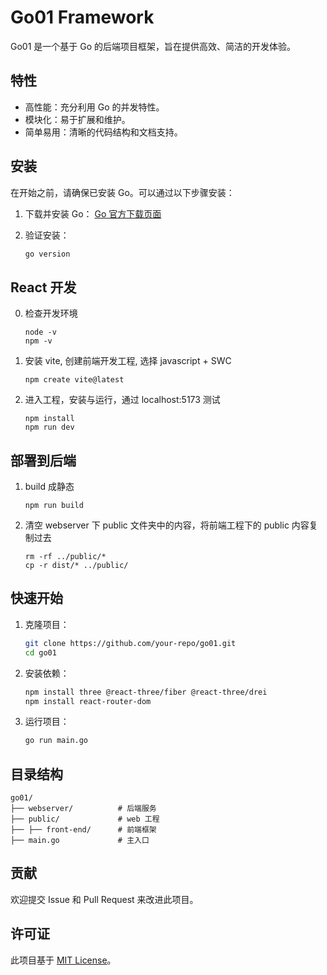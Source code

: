 # Go01 Framework

Go01 是一个基于 Go 的后端项目框架，旨在提供高效、简洁的开发体验。

## 特性
- 高性能：充分利用 Go 的并发特性。
- 模块化：易于扩展和维护。
- 简单易用：清晰的代码结构和文档支持。

## 安装

在开始之前，请确保已安装 Go。可以通过以下步骤安装：

1. 下载并安装 Go：
    [Go 官方下载页面](https://golang.org/dl/)

2. 验证安装：
    ```bash
    go version
    ```

## React 开发
0. 检查开发环境
    ```
    node -v
    npm -v
    ```
1. 安装 vite, 创建前端开发工程, 选择 javascript + SWC
    ```
    npm create vite@latest
    ```
2. 进入工程，安装与运行，通过 localhost:5173 测试
    ```
    npm install
    npm run dev
    ```

## 部署到后端
1. build 成静态
    ```
    npm run build
    ```
2. 清空 webserver 下 public 文件夹中的内容，将前端工程下的 public 内容复制过去
    ```
    rm -rf ../public/*
    cp -r dist/* ../public/
    ```

## 快速开始

1. 克隆项目：
    ```bash
    git clone https://github.com/your-repo/go01.git
    cd go01
    ```

2. 安装依赖：
    ```bash
    npm install three @react-three/fiber @react-three/drei
    npm install react-router-dom
    ```

3. 运行项目：
    ```bash
    go run main.go
    ```

## 目录结构

```
go01/
├── webserver/          # 后端服务
├── public/             # web 工程
├── ├── front-end/      # 前端框架
├── main.go             # 主入口
```

## 贡献

欢迎提交 Issue 和 Pull Request 来改进此项目。

## 许可证

此项目基于 [MIT License](LICENSE)。